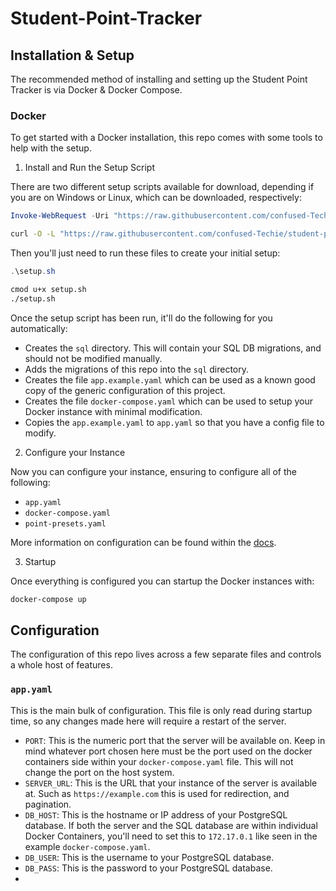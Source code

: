 # Student-Point-Tracker

## Installation & Setup

The recommended method of installing and setting up the Student Point Tracker is via Docker & Docker Compose.

### Docker

To get started with a Docker installation, this repo comes with some tools to help with the setup.

1. Install and Run the Setup Script

There are two different setup scripts available for download, depending if you are on Windows or Linux, which can be downloaded, respectively:

```powershell
Invoke-WebRequest -Uri "https://raw.githubusercontent.com/confused-Techie/student-point-tracker/main/scripts/setup.ps1" -OutFile "./setup.ps1"
```

```bash
curl -O -L "https://raw.githubusercontent.com/confused-Techie/student-point-tracker/main/scripts/setup.sh"
```

Then you'll just need to run these files to create your initial setup:

```powershell
.\setup.sh
```

```bash
cmod u+x setup.sh
./setup.sh
```

Once the setup script has been run, it'll do the following for you automatically:

* Creates the `sql` directory. This will contain your SQL DB migrations, and should not be modified manually.
* Adds the migrations of this repo into the `sql` directory.
* Creates the file `app.example.yaml` which can be used as a known good copy of the generic configuration of this project.
* Creates the file `docker-compose.yaml` which can be used to setup your Docker instance with minimal modification.
* Copies the `app.example.yaml` to `app.yaml` so that you have a config file to modify.

2. Configure your Instance

Now you can configure your instance, ensuring to configure all of the following:

* `app.yaml`
* `docker-compose.yaml`
* `point-presets.yaml`

More information on configuration can be found within the [docs](#configuration).

3. Startup

Once everything is configured you can startup the Docker instances with:

```bash
docker-compose up
```

## Configuration

The configuration of this repo lives across a few separate files and controls a whole host of features.

### `app.yaml`

This is the main bulk of configuration. This file is only read during startup time, so any changes made here will require a restart of the server.

* `PORT`: This is the numeric port that the server will be available on. Keep in mind whatever port chosen here must be the port used on the docker containers side within your `docker-compose.yaml` file. This will not change the port on the host system.
* `SERVER_URL`: This is the URL that your instance of the server is available at. Such as `https://example.com` this is used for redirection, and pagination.
* `DB_HOST`: This is the hostname or IP address of your PostgreSQL database. If both the server and the SQL database are within individual Docker Containers, you'll need to set this to `172.17.0.1` like seen in the example `docker-compose.yaml`.
* `DB_USER`: This is the username to your PostgreSQL database.
* `DB_PASS`: This is the password to your PostgreSQL database.
* 
